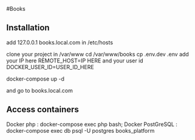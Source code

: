 #Books

## Installation


add 127.0.0.1 books.local.com in /etc/hosts

clone your project in /var/www
cd /var/www/books
cp .env.dev .env
add your IP here REMOTE_HOST=IP HERE
and your user id DOCKER_USER_ID=USER_ID_HERE

docker-compose up -d

and go to books.local.com

## Access containers

Docker php  : docker-compose exec php bash;
Docker PostGreSQL : docker-compose exec db psql -U postgres books_platform

